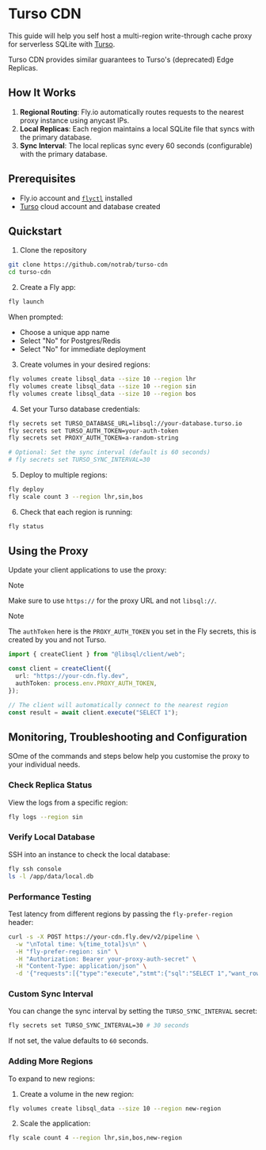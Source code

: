 # Turso CDN

This guide will help you self host a multi-region write-through cache proxy for serverless SQLite with [Turso](https://turso.tech).

Turso CDN provides similar guarantees to Turso's (deprecated) Edge Replicas.

## How It Works

1. **Regional Routing**: Fly.io automatically routes requests to the nearest proxy instance using anycast IPs.
2. **Local Replicas**: Each region maintains a local SQLite file that syncs with the primary database.
3. **Sync Interval**: The local replicas sync every 60 seconds (configurable) with the primary database.

## Prerequisites

- Fly.io account and [`flyctl`](https://fly.io/docs/flyctl/install/) installed
- [Turso](https://turso.tech) cloud account and database created

## Quickstart

1. Clone the repository

```bash
git clone https://github.com/notrab/turso-cdn
cd turso-cdn
```

2. Create a Fly app:

```bash
fly launch
```

When prompted:

- Choose a unique app name
- Select "No" for Postgres/Redis
- Select "No" for immediate deployment

3. Create volumes in your desired regions:

```bash
fly volumes create libsql_data --size 10 --region lhr
fly volumes create libsql_data --size 10 --region sin
fly volumes create libsql_data --size 10 --region bos
```

4. Set your Turso database credentials:

```bash
fly secrets set TURSO_DATABASE_URL=libsql://your-database.turso.io
fly secrets set TURSO_AUTH_TOKEN=your-auth-token
fly secrets set PROXY_AUTH_TOKEN=a-random-string

# Optional: Set the sync interval (default is 60 seconds)
# fly secrets set TURSO_SYNC_INTERVAL=30
```

5. Deploy to multiple regions:

```bash
fly deploy
fly scale count 3 --region lhr,sin,bos
```

6. Check that each region is running:

```bash
fly status
```

## Using the Proxy

Update your client applications to use the proxy:

> [!NOTE]
> Make sure to use `https://` for the proxy URL and not `libsql://`.

> [!NOTE]
> The `authToken` here is the `PROXY_AUTH_TOKEN` you set in the Fly secrets, this is created by you and not Turso.

```ts
import { createClient } from "@libsql/client/web";

const client = createClient({
  url: "https://your-cdn.fly.dev",
  authToken: process.env.PROXY_AUTH_TOKEN,
});

// The client will automatically connect to the nearest region
const result = await client.execute("SELECT 1");
```

## Monitoring, Troubleshooting and Configuration

SOme of the commands and steps below help you customise the proxy to your individual needs.

### Check Replica Status

View the logs from a specific region:

```bash
fly logs --region sin
```

### Verify Local Database

SSH into an instance to check the local database:

```bash
fly ssh console
ls -l /app/data/local.db
```

### Performance Testing

Test latency from different regions by passing the `fly-prefer-region` header:

```bash
curl -s -X POST https://your-cdn.fly.dev/v2/pipeline \
  -w "\nTotal time: %{time_total}s\n" \
  -H "fly-prefer-region: sin" \
  -H "Authorization: Bearer your-proxy-auth-secret" \
  -H "Content-Type: application/json" \
  -d '{"requests":[{"type":"execute","stmt":{"sql":"SELECT 1","want_rows":true}},{"type":"close"}]}'
```

### Custom Sync Interval

You can change the sync interval by setting the `TURSO_SYNC_INTERVAL` secret:

```bash
fly secrets set TURSO_SYNC_INTERVAL=30 # 30 seconds
```

If not set, the value defaults to `60` seconds.

### Adding More Regions

To expand to new regions:

1. Create a volume in the new region:

```bash
fly volumes create libsql_data --size 10 --region new-region
```

2. Scale the application:

```bash
fly scale count 4 --region lhr,sin,bos,new-region
```
